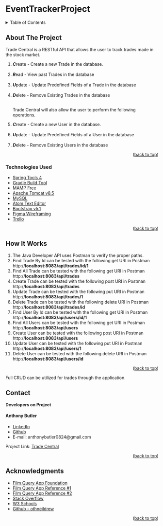 # EventTrackerProject

<!-- PROJECT LOGO -->

<!-- TABLE OF CONTENTS -->

<details>
  <summary>Table of Contents</summary>
  <ul>
    <li>
      <a href="#about-the-project">About The Project</a>
  </ul>
  <ul>
    <li><a href="#technologies-used">Technologies Used</a></li>
  </ul>
  </li>
  <ul>
    <li><a href="#howitworks">How It Works</a></li>
  </ul>
  <ul>
    <li><a href="#contact">Contact</a></li>
  </ul>

  <ul>
    <li><a href="#acknowledgments">Acknowledgments</a></li>
  </ul>

</details>

<!-- ABOUT THE PROJECT -->

## About The Project

<p>Trade Central is a RESTful API that allows the user to track trades made in the stock market.</p>
<ol>
  <li><strong><em>C</em></strong>reate - Create a new Trade in the database.</li>
  <br>
  <li><strong><em>R</em></strong>ead - View past Trades in the database</li>
  <br>
  <li><strong><em>U</em></strong>pdate - Update Predefined Fields of a Trade in the database</li>
  <br>
  <li><strong><em>D</em></strong>elete - Remove Existing Trades in the database</li>
  <br>
  <p>Trade Central will also allow the user to perform the following operations. </p>

  <li><strong><em>C</em></strong>reate - Create a new User in the database.</li>
  <br>
  <li><strong><em>U</em></strong>pdate - Update Predefined Fields of a User in the database</li>
  <br>
  <li><strong><em>D</em></strong>elete - Remove Existing Users in the database</li>
</ol>


<p align="right">(<a href="#top">back to top</a>)</p>

### Technologies Used

- [Spring Tools 4](https://spring.io/tools)
- [Gradle Build Tool](https://gradle.org/install/)
- [MAMP Free](https://www.mamp.info/en/mac/)
- [Apache Tomcat v8.5](https://tomcat.apache.org/)
- [MySQL](https://www.mysql.com/)
- [Atom Text Editor](https://atom.io/)
- [Bootstrap v5.1](https://getbootstrap.com)
- [Figma Wireframing](https://www.figma.com)
- [Trello](https://trello.com)

<p align="right">(<a href="#top">back to top</a>)</p>

## How It Works

<ol>
<li>
The Java Developer API uses Postman to verify the proper paths.
</li>

<li>
Find Trade By Id can be tested with the following get URI in Postman http://<strong>localhost:8083/api/trades/id/1</strong>
</li>

<li>
Find All Trade can be tested with the following get URI in Postman http://<strong>localhost:8083/api/trades</strong>
</li>

<li>
Create Trade can be tested with the following post URI in Postman http://<strong>localhost:8083/api/trades</strong>
</li>

<li>
Update Trade can be tested with the following put URI in Postman http://<strong>localhost:8083/api/trades/1</strong>
</li>

<li>
Delete Trade can be tested with the following delete URI in Postman http://<strong>localhost:8083/api/trades/id</strong>
</li>

<li>
Find User By Id can be tested with the following get URI in Postman http://<strong>localhost:8083/api/users/id/1</strong>
</li>

<li>
Find All Users can be tested with the following get URI in Postman http://<strong>localhost:8083/api/users</strong>
</li>

<li>
Create User can be tested with the following post URI in Postman http://<strong>localhost:8083/api/users</strong>
</li>

<li>
Update User can be tested with the following put URI in Postman http://<strong>localhost:8083/api/users/1</strong>
</li>

<li>
Delete User can be tested with the following delete URI in Postman http://<strong>localhost:8083/api/users/id</strong>
</li>
</ol>

<p align="right">(<a href="#top">back to top</a>)</p>

Full CRUD can be utilized for trades through the application.

## Contact

<strong>Developers on Project</strong>

<h4>Anthony Butler</h4>

<ul>
  <li><a href="http://www.linkedin.com/in/anthony-tyler-butler">LinkedIn</a></li>
  <li><a href="https://github.com/anthonyb0824">Github</a></li>
  <li> E-mail: anthonybutler0824@gmail.com</li>
</ul>

Project Link: [Trade Central](https://github.com/anthonyb0824/EventTrackerProject)

<p align="right">(<a href="#top">back to top</a>)</p>

<!-- ACKNOWLEDGMENTS -->

## Acknowledgments

- [Film Query App Foundation](https://github.com/anthonyb0824/FilmQueryProject)
- [Film Query App Reference #1](https://github.com/Cagugu/FilmQueryProject)
- [Film Query App Reference #2](https://github.com/acorneld/FilmQueryProject)
- [Stack Overflow](https://stackoverflow.com/)
- [W3 Schools](https://www.w3schools.com/)
- [Github - othneildrew](https://github.com/othneildrew/Best-README-Template)

<p align="right">(<a href="#top">back to top</a>)</p>
